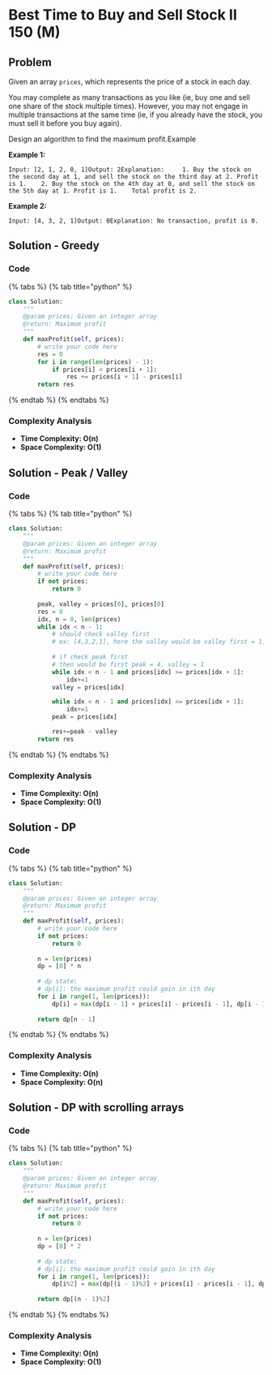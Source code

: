 # Best Time to Buy and Sell Stock II 150 (M)

## Problem

Given an array `prices`, which represents the price of a stock in each day.

You may complete as many transactions as you like (ie, buy one and sell one share of the stock multiple times). However, you may not engage in multiple transactions at the same time (ie, if you already have the stock, you must sell it before you buy again).

Design an algorithm to find the maximum profit.Example

**Example 1:**

```
Input: [2, 1, 2, 0, 1]Output: 2Explanation:     1. Buy the stock on the second day at 1, and sell the stock on the third day at 2. Profit is 1.    2. Buy the stock on the 4th day at 0, and sell the stock on the 5th day at 1. Profit is 1.    Total profit is 2.
```

**Example 2:**

```
Input: [4, 3, 2, 1]Output: 0Explanation: No transaction, profit is 0.
```

## Solution - Greedy

### Code

{% tabs %}
{% tab title="python" %}
```python
class Solution:
    """
    @param prices: Given an integer array
    @return: Maximum profit
    """
    def maxProfit(self, prices):
        # write your code here
        res = 0
        for i in range(len(prices) - 1):
            if prices[i] < prices[i + 1]:
                res += prices[i + 1] - prices[i]
        return res
```
{% endtab %}
{% endtabs %}

### Complexity Analysis

* **Time Complexity: O(n)**
* **Space Complexity: O(1)**



## Solution - Peak / Valley

### Code

{% tabs %}
{% tab title="python" %}
```python
class Solution:
    """
    @param prices: Given an integer array
    @return: Maximum profit
    """
    def maxProfit(self, prices):
        # write your code here
        if not prices:
            return 0
        
        peak, valley = prices[0], prices[0]
        res = 0 
        idx, n = 0, len(prices)
        while idx < n - 1:
            # should check valley first
            # ex: [4,3,2,1], here the valley would be valley first = 1, then peak = 1
            
            # if check peak first
            # then would be first peak = 4, valley = 1
            while idx < n - 1 and prices[idx] >= prices[idx + 1]:
                idx+=1
            valley = prices[idx]

            while idx < n - 1 and prices[idx] <= prices[idx + 1]:
                idx+=1
            peak = prices[idx]

            res+=peak - valley
        return res
```
{% endtab %}
{% endtabs %}

### Complexity Analysis

* **Time Complexity: O(n)**
* **Space Complexity: O(1)**

## Solution - DP

### Code

{% tabs %}
{% tab title="python" %}
```python
class Solution:
    """
    @param prices: Given an integer array
    @return: Maximum profit
    """
    def maxProfit(self, prices):
        # write your code here
        if not prices:
            return 0
        
        n = len(prices)
        dp = [0] * n
        
        # dp state:
        # dp[i]: the maximum profit could gain in ith day
        for i in range(1, len(prices)):
            dp[i] = max(dp[i - 1] + prices[i] - prices[i - 1], dp[i - 1])
        
        return dp[n - 1]
```
{% endtab %}
{% endtabs %}

### Complexity Analysis

* **Time Complexity: O(n)**
* **Space Complexity: O(n)**

## Solution - DP with scrolling arrays

### Code

{% tabs %}
{% tab title="python" %}
```python
class Solution:
    """
    @param prices: Given an integer array
    @return: Maximum profit
    """
    def maxProfit(self, prices):
        # write your code here
        if not prices:
            return 0
        
        n = len(prices)
        dp = [0] * 2
        
        # dp state:
        # dp[i]: the maximum profit could gain in ith day
        for i in range(1, len(prices)):
            dp[i%2] = max(dp[(i - 1)%2] + prices[i] - prices[i - 1], dp[(i - 1)%2])
        
        return dp[(n - 1)%2]
```
{% endtab %}
{% endtabs %}

### Complexity Analysis

* **Time Complexity: O(n)**
* **Space Complexity: O(1)**
